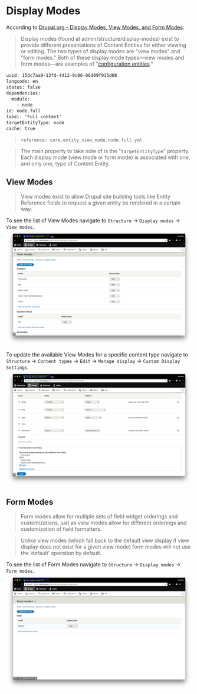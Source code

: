 # Display Modes

According to [Drupal.org - Display Modes, View Modes, and Form Modes](https://www.drupal.org/docs/8/api/entity-api/display-modes-view-modes-and-form-modes):

> Display modes (found at admin/structure/display-modes) exist to provide different presentations of Content Entities for either viewing or editing. The two types of display modes are "view modes" and "form modes." Both of these display mode types—view modes and form modes—are examples of "[configuration entities](https://www.drupal.org/node/2143501)."

```
uuid: 15dc7aa9-13fd-4412-9c06-06d09f915d08
langcode: en
status: false
dependencies:
  module:
    - node
id: node.full
label: 'Full content'
targetEntityType: node
cache: true
```
> ```reference: core.entity_view_mode.node.full.yml```

> The main property to take note of is the "```targetEntityType```" property. Each display mode (view mode or form mode) is associated with one, and only one, type of Content Entity.

## View Modes
> View modes exist to allow Drupal site building tools like Entity Reference fields to request a given entity be rendered in a certain way.

To see the list of View Modes navigate to `Structure` -> `Display modes` -> `View modes`.
![View Modes List](images/display-modes-1.png "View Modes List")


To update the available View Modes for a specific content type navigate to `Structure` -> `Content types` -> `Edit` -> `Manage display` -> `Custom Display Settings`.
![Available View Modes](images/display-modes-2.png "Available View Modes")

## Form Modes
> Form modes allow for multiple sets of field widget orderings and customizations, just as view modes allow for different orderings and customization of field formatters.

> Unlike view modes (which fall back to the default view display if view display does not exist for a given view mode) form modes will not use the ‘default’ operation by default.

To see the list of Form Modes navigate to `Structure` -> `Display modes` -> `Form modes`.
![Form Modes List](images/display-modes-3.png "Form Modes List")
